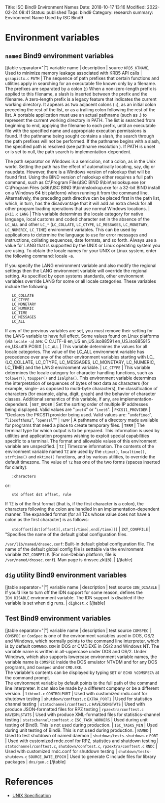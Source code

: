 Title: ISC Bind9 Environment Names
Date: 2018-10-17 13:16
Modified: 2022-02-24 08:41
Status: published
Tags: bind9
Category: research
summary: Environment Name Used by ISC Bind9

Environment variables
=====================

`named` Bind9 environment variables
---------------------------

[jtable separator="|"]
variable name | description | source
`KRB5_KTNAME`, Used to minimize memory leakage associated with KRB5 API calls | `gssapictx.c`
`PATH` | The sequence of path prefixes that certain functions and utilities apply in searching for an executable file known only by a filename. The prefixes are separated by a colon (:) When a non-zero-length prefix is applied to this filename, a slash is inserted between the prefix and the filename. A zero-length prefix is a legacy feature that indicates the current working directory. It appears as two adjacent colons (::), as an initial colon preceding the rest of the list, or as a trailing colon following the rest of the list. A portable application must use an actual pathname (such as .) to represent the current working directory in PATH. The list is searched from beginning to end, applying the filename to each prefix, until an executable file with the specified name and appropriate execution permissions is found. If the pathname being sought contains a slash, the search through the path prefixes will not be performed. If the pathname begins with a slash, the specified path is resolved (see pathname resolution ). If PATH is unset or is set to null, the path search is implementation-dependent.  <p>The path separator on Windows is a semicolon, not a colon, as in the Unix world. Setting the path has the effect of automatically locating, say, dig or nsupdate. However, there is a Windows version of nslookup that will be found first. Using the BIND version of nslookup either requires a full path command, such as C:\Program Files\ISC BIND 9\bin\nslookup.exe (or C:\Program Files (x86)\ISC BIND 9\bin\nslookup.exe for a 32-bit BIND install on a Windows 64 bit platform) when running it from the command line. Alternatively, the preceding path directive can be placed first in the path list, which, in turn, has the disadvantage that it will add an extra check for all other program loading operations that use normal Windows locations. | `pk11.c`
`LANG` | This variable determines the locale category for native language, local customs and coded character set in the absence of the `LC_ALL` and other `LC_*` (<code>LC_COLLATE</code>, <code>LC_CTYPE</code>, <code>LC_MESSAGES</code>, <code>LC_MONETARY</code>, <code>LC_NUMERIC</code>, <code>LC_TIME</code>) environment variables. This can be used by applications to determine the language to use for error messages and instructions, collating sequences, date formats, and so forth. Always use a value for LANG that is supported by the UNIX or Linux operating system you are using. To obtain the locale names for your UNIX or Linux system, enter the following command: locale -a.</p> <p>If you specify the LANG environment variable and also modify the regional settings then the LANG environment variable will override the regional setting. As specified by open systems standards, other environment variables override LANG for some or all locale categories. These variables include the following:</p> <p><code>   LC_COLLATE</code><br /> <code>   LC_CTYPE</code><br /> <code>   LC_MONETARY</code><br /> <code>   LC_NUMERIC</code><br /> <code>   LC_TIME</code><br /> <code>   LC_MESSAGES</code><br /> <code>   LC_ALL</code></p> <p>If any of the previous variables are set, you must remove their setting for the LANG variable to have full effect. Some values found on Linux platforms (via <code>locale</code> <code>-a</code>) are: C C.UTF-8 en_US en_US.iso88591 en_US.iso885915 en_US.utf8 POSIX |
`LC_ALL` | This variable determines the values for all locale categories. The value of the LC_ALL environment variable has precedence over any of the other environment variables starting with LC_ (LC_COLLATE, LC_CTYPE, LC_MESSAGES, LC_MONETARY, LC_NUMERIC, LC_TIME) and the LANG environment variable. |
`LC_CTYPE` | This variable determines the locale category for character handling functions, such as <code>tolower()</code>, <code>toupper()</code> and <code>isalpha()</code>. This environment variable determines the interpretation of sequences of bytes of text data as characters (for example, single- as opposed to multi-byte characters), the classification of characters (for example, alpha, digit, graph) and the behavior of character classes. Additional semantics of this variable, if any, are implementation-dependent. |
`NET_ORDER` | Set the sorting order of multiple IP addresses being displayed. Valid values are &quot;<code>inet4</code>&quot; or &quot;<code>inet6</code>&quot;. |
`PKCS11_PROVIDER` | "Declares the PKCS11 provider being used. Valid values are: &quot;<code>undefined</code>&quot;, &quot;<code>libsofthsm2</code>&quot;, &quot;<code>openssl</code>&quot;" |
`TEMP` | A pathname of a directory made available for programs that need a place to create temporary files. |
`TERM` | The terminal type for which output is to be prepared. This information is used by utilities and application programs wishing to exploit special capabilities specific to a terminal. The format and allowable values of this environment variable are unspecified. |
`TZ` | Timezone information. The contents of the environment variable named `TZ` are used by the `ctime()`, <code>localtime()</code>, <code>strftime()</code> and <code>mktime()</code> functions, and by various utilities, to override the default timezone. The value of <code>TZ</code> has one of the two forms (spaces inserted for clarity):</p> <p><code>   :characters</code></p> <p>or:</p> <p><code>   std offset dst offset, rule</code></tt></p> <p>If <code>TZ</code> is of the first format (that is, if the first character is a colon), the characters following the colon are handled in an implementation-dependent manner. The expanded format (for all TZs whose value does not have a colon as the first character) is as follows:</p> <p><code>   stdoffset\[dst\[offset\]\[,start\[/time\],end\[/time\]\]\]</code> |
`ZKT_CONFFILE` | "Specifies the name of the default global configuration files.</p> <p><code>/var/lib/named/dnssec.conf</code>: Built-in default global configuration file. The name of the default global config file is settable via the environment variable <code>ZKT_CONFFILE</code>. (For non-Debian platform, file is <code>/var/named/dnssec.conf</code>). Man page is dnssec.zkt(5). |
[/jtable]

`dig` utility Bind9 environment variables
---------------------------

[jtable separator="|"]
variable name | description | test source
`IDN_DISABLE` | If you’d like to turn off the IDN support for some reason, defines the `IDN_DISABLE` environment variable. The IDN support is disabled if the variable is set when dig runs. | `dighost.c`
[/jtable]

Test Bind9 environment variables
---------------------------

[jtable separator="|"]
variable name | description | test source
`COMSPEC` | `COMSPEC` or `ComSpec` is one of the environment variables used in DOS, OS/2 and Windows, which normally points to the command line interpreter, which is by default `COMMAND.COM` in DOS or CMD.EXE in OS/2 and Windows NT. The variable name is written in all-uppercase under DOS and OS/2. Under Windows, which also supports lowercase environment variable names, the variable name is `COMSPEC` inside the DOS emulator NTVDM and for any DOS programs, and `ComSpec` under `CMD.EXE`.<br /> The variable's contents can be displayed by typing `SET` or `ECHO %COMSPEC%` at the command prompt.<br /> The environment variable by default points to the full path of the command line interpreter. It can also be made by a different company or be a different version. | `libtool.c`
`CONTROLPORT` | Used with customized rndc.conf for shutdown testing | `shutdown/conftest.c`
`EXTRA_PORT1` | Used for statistics channel testing | `statschannel/conftest.c`
`HAVEJSONSTATS` | Used with produce JSON-formatted files for RPZ testing | `rpzextra/conftest.c`
`HAVEXMLSTATS` | Used with produce XML-formatted files for statistics-channel testing | `statschannel/conftest.c`
`ISC_TASK_WORKERS` | Used during unit testing of Bind9. This is not used during production. |
`ISC_TASKS_MIN` | Used during unit testing of Bind9. This is not used during production. |
`NAMED` | Used to test shutdown of named daemon | `shutdown/tests-shutdown.c`
`PORT` | Used with customized rndc.conf for RPZ, statistics and shutdown testing | `statschannel/conftest.c`, `shutdown/conftest.c`, `rpzextra/conftest.c`
`RNDC` | Used with customized rndc.conf for shutdown testing | `shutdown/tests-shutdown.c`
`SOURCE_DATE_EPOCH` | Used to generate C include files for library packages | `dns/gen.c`
[/jtable]

References
==========

- [UNIX Specification](http://pubs.opengroup.org/onlinepubs/7908799/xbd/envvar.html)

